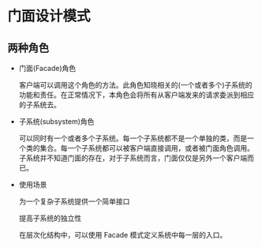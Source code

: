 # 门面设计模式

## 两种角色

- 门面(Facade)角色

  客户端可以调用这个角色的方法。此角色知晓相关的(一个或者多个)子系统的功能和责任。在正常情况下，本角色会将所有从客户端发来的请求委派到相应的子系统去。

- 子系统(subsystem)角色

  可以同时有一个或者多个子系统。每一个子系统都不是一个单独的类，而是一个类的集合。每一个子系统都可以被客户端直接调用，或者被门面角色调用。子系统并不知道门面的存在，对于子系统而言，门面仅仅是另外一个客户端而已。

- 使用场景

  为一个复杂子系统提供一个简单接口

  提高子系统的独立性

  在层次化结构中，可以使用 Facade 模式定义系统中每一层的入口。
